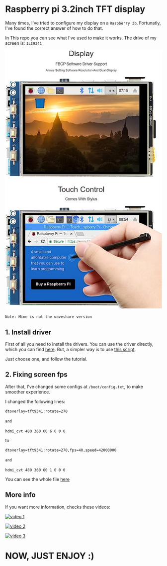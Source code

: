 # Raspberry pi 3.2inch TFT display

Many times, I've tried to configure my display on a `Raspberry 3b`. Fortunatly, I've found the correct answer of how to do that.

In This repo you can see what I've used to make it works.
The drive of my screen is: `ILI9341`

[![screen example](./tft-screen.jpg)](https://www.amazon.com.br/waveshare-Raspberry-Resistive-Raspbian-Provided/dp/B01HPV68UM)

`Note: Mine is not the waveshare version`

## 1. Install driver

First of all you need to install the drivers.
You can use the driver directly, which you can find [here](https://github.com/juj/fbcp-ili9341). But, a simpler way is to use [this script](https://github.com/goodtft/LCD-show/tree/master).

Just choose one, and follow the tutorial.

## 2. Fixing screen fps

After that, I've changed some configs at `/boot/config.txt`, to make smoother experience.

I changed the following lines:
```
dtoverlay=tft9341:rotate=270

and 

hdmi_cvt 480 360 60 6 0 0 0
```

to 


```
dtoverlay=tft9341:rotate=270,fps=40,speed=42000000

and 

hdmi_cvt 480 360 60 1 0 0 0
```

You can see the whole file [here](./config.txt)

## More info

If you want more information, checks these videos:

[![video 1](https://img.youtube.com/vi/cQvC-UI2vQY/0.jpg)](https://youtu.be/cQvC-UI2vQY)

[![video 2](https://img.youtube.com/vi/Fj3wq98pd20/0.jpg)](https://youtu.be/Fj3wq98pd20)

[![video 3](https://img.youtube.com/vi/uz4sa24C4gk/0.jpg)](https://youtu.be/uz4sa24C4gk)

# NOW, JUST ENJOY :)
